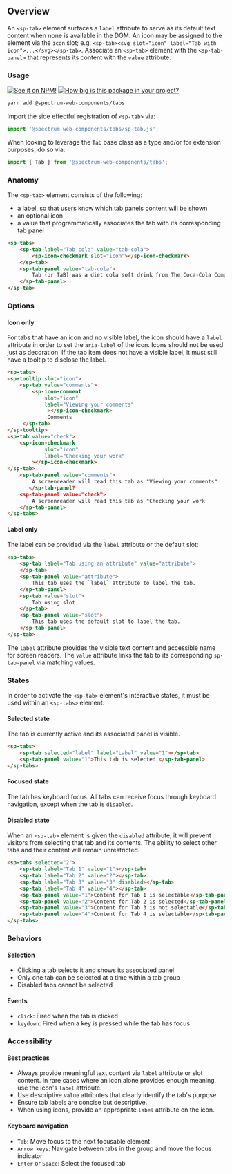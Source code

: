 ## Overview

An `<sp-tab>` element surfaces a `label` attribute to serve as its default text content when none is available in the DOM. An icon may be assigned to the element via the `icon` slot; e.g. `<sp-tab><svg slot="icon" label="Tab with icon">...</svg></sp-tab>`. Associate an `<sp-tab>` element with the `<sp-tab-panel>` that represents its content with the `value` attribute.

### Usage

[![See it on NPM!](https://img.shields.io/npm/v/@spectrum-web-components/tabs?style=for-the-badge)](https://www.npmjs.com/package/@spectrum-web-components/tabs)
[![How big is this package in your project?](https://img.shields.io/bundlephobia/minzip/@spectrum-web-components/tabs?style=for-the-badge)](https://bundlephobia.com/result?p=@spectrum-web-components/tabs)

```bash
yarn add @spectrum-web-components/tabs
```

Import the side effectful registration of `<sp-tab>` via:

```js
import '@spectrum-web-components/tabs/sp-tab.js';
```

When looking to leverage the `Tab` base class as a type and/or for extension purposes, do so via:

```js
import { Tab } from '@spectrum-web-components/tabs';
```

### Anatomy

The `<sp-tab>` element consists of the following:

- a label, so that users know which tab panels content will be shown
- an optional icon
- a value that programmatically associates the tab with its corresponding tab panel

```html
<sp-tabs>
    <sp-tab label="Tab cola" value="tab-cola">
        <sp-icon-checkmark slot="icon"></sp-icon-checkmark>
    </sp-tab>
    <sp-tab-panel value="tab-cola">
        Tab (or TaB) was a diet cola soft drink from The Coca-Cola Company, introduced in 1963. It is no longer produced.
    </sp-tab-panel>
</sp-tab>
```

### Options

#### Icon only

For tabs that have an icon and no visible label, the icon should have a `label` attribute in order to set the `aria-label` of the icon. Icons should not be used just as decoration. If the tab item does not have a visible label, it must still have a tooltip to disclose the label.

```html
<sp-tabs>
<sp-tooltip slot="icon">
    <sp-tab value="comments">
        <sp-icon-comment
            slot="icon"
            label="Viewing your comments"
             ></sp-icon-checkmark>
             Comments
     </sp-tab>
</sp-tooltip>
<sp-tab value="check">
    <sp-icon-checkmark
            slot="icon"
            label="Checking your work"
        ></sp-icon-checkmark>
</sp-tab>
    <sp-tab-panel value="comments">
        A screenreader will read this tab as "Viewing your comments"
       </sp-tab-panel?
    <sp-tab-panel value="check">
        A screenreader will read this tab as "Checking your work
    </sp-tab-panel>
</sp-tabs>
```

#### Label only

The label can be provided via the `label` attribute or the default slot:

```html
<sp-tabs>
    <sp-tab label="Tab using an attribute" value="attribute">
    </sp-tab>
    <sp-tab-panel value="attribute">
        This tab uses the `label` attribute to label the tab.
    </sp-tab-panel>
    <sp-tab value="slot">
        Tab using slot
    </sp-tab>
    <sp-tab-panel value="slot">
        This tab uses the default slot to label the tab.
    </sp-tab-panel>
</sp-tab>
```

The `label` attribute provides the visible text content and accessible name for screen readers. The `value` attribute links the tab to its corresponding `sp-tab-panel` via matching values.

### States

In order to activate the `<sp-tab>` element's interactive states, it must be used within an `<sp-tabs>` element.

#### Selected state

The tab is currently active and its associated panel is visible.

```html
<sp-tabs>
    <sp-tab selected="label" label="Label" value="1"></sp-tab>
    <sp-tab-panel value="1">This tab is selected.</sp-tab-panel>
</sp-tabs>
```

#### Focused state

The tab has keyboard focus. All tabs can receive focus through keyboard navigation, except when the tab is `disabled`.

#### Disabled state

When an `<sp-tab>` element is given the `disabled` attribute, it will prevent visitors from selecting that tab and its contents. The ability to select other tabs and their content will remain unrestricted.

```html
<sp-tabs selected="2">
    <sp-tab label="Tab 1" value="1"></sp-tab>
    <sp-tab label="Tab 2" value="2"></sp-tab>
    <sp-tab label="Tab 3" value="3" disabled></sp-tab>
    <sp-tab label="Tab 4" value="4"></sp-tab>
    <sp-tab-panel value="1">Content for Tab 1 is selectable</sp-tab-panel>
    <sp-tab-panel value="2">Content for Tab 2 is selected</sp-tab-panel>
    <sp-tab-panel value="3">Content for Tab 3 is not selectable</sp-tab-panel>
    <sp-tab-panel value="4">Content for Tab 4 is selectable</sp-tab-panel>
</sp-tabs>
```

### Behaviors

#### Selection

- Clicking a tab selects it and shows its associated panel
- Only one tab can be selected at a time within a tab group
- Disabled tabs cannot be selected

#### Events

- `click`: Fired when the tab is clicked
- `keydown`: Fired when a key is pressed while the tab has focus

### Accessibility

#### Best practices

- Always provide meaningful text content via `label` attribute or slot content. In rare cases where an icon alone provides enough meaning, use the icon's `label` attribute.
- Use descriptive `value` attributes that clearly identify the tab's purpose.
- Ensure tab labels are concise but descriptive.
- When using icons, provide an appropriate `label` attribute on the icon.

#### Keyboard navigation

- `Tab`: Move focus to the next focusable element
- `Arrow keys`: Navigate between tabs in the group and move the focus indicator
- `Enter` or `Space`: Select the focused tab
